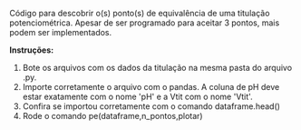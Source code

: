 Código para descobrir o(s) ponto(s) de equivalência de uma titulação potenciométrica. Apesar de ser programado para aceitar 3 pontos, mais podem ser implementados. 

**Instruções:**

  1. Bote os arquivos com os dados da titulação na mesma pasta do arquivo .py.
  2. Importe corretamente o arquivo com o pandas. A coluna de pH deve estar exatamente com o nome 'pH' e a Vtit com o nome 'Vtit'.
  3. Confira se importou corretamente com o comando dataframe.head()
  4. Rode o comando pe(dataframe,n_pontos,plotar)

